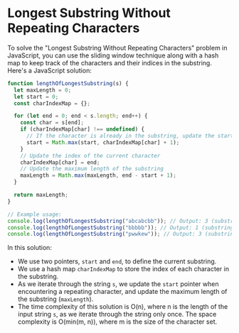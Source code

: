 # Longest Substring Without Repeating Characters

To solve the "Longest Substring Without Repeating Characters" problem in JavaScript, you can use the sliding window technique along with a hash map to keep track of the characters and their indices in the substring. Here's a JavaScript solution:

```javascript
function lengthOfLongestSubstring(s) {
  let maxLength = 0;
  let start = 0;
  const charIndexMap = {};

  for (let end = 0; end < s.length; end++) {
    const char = s[end];
    if (charIndexMap[char] !== undefined) {
      // If the character is already in the substring, update the start index
      start = Math.max(start, charIndexMap[char] + 1);
    }
    // Update the index of the current character
    charIndexMap[char] = end;
    // Update the maximum length of the substring
    maxLength = Math.max(maxLength, end - start + 1);
  }

  return maxLength;
}

// Example usage:
console.log(lengthOfLongestSubstring("abcabcbb")); // Output: 3 (substring "abc")
console.log(lengthOfLongestSubstring("bbbbb")); // Output: 1 (substring "b")
console.log(lengthOfLongestSubstring("pwwkew")); // Output: 3 (substring "wke")
```

In this solution:

- We use two pointers, `start` and `end`, to define the current substring.
- We use a hash map `charIndexMap` to store the index of each character in the substring.
- As we iterate through the string `s`, we update the `start` pointer when encountering a repeating character, and update the maximum length of the substring (`maxLength`).
- The time complexity of this solution is O(n), where n is the length of the input string `s`, as we iterate through the string only once. The space complexity is O(min(m, n)), where m is the size of the character set.

